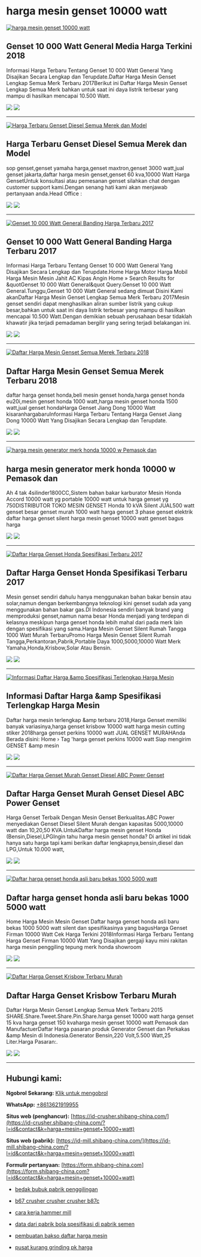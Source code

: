 # harga mesin genset 10000 watt

<a href="https://swt.shibang-china.com/?l=id&img&k=harga+mesin+genset+10000+watt" target="_blank">![harga mesin genset 10000 watt](http://static.shibang-china.com/all-800x300/459.jpg)</a>

## Genset 10 000 Watt General Media Harga Terkini 2018
Informasi Harga Terbaru Tentang Genset 10 000 Watt General Yang Disajikan Secara Lengkap dan Terupdate.Daftar Harga Mesin Genset Lengkap Semua Merk Terbaru 2017Berikut ini Daftar Harga Mesin Genset Lengkap Semua Merk bahkan untuk saat ini daya listrik terbesar yang mampu di hasilkan mencapai 10.500 Watt.


<a href="https://whatsapp.shibangsoft.com/WhatsApp.php" target="_blank" title="WhatsApp">![](http://static.shibang-china.com/icon/whatsapp.png)</a> <a href="https://swt.shibang-china.com/?l=id&icon&k=harga+mesin+genset+10000+watt" target="_blank">![](http://static.shibang-china.com/icon/chat-id.png)</a>

---

<a href="https://swt.shibang-china.com/?l=id&img&k=harga+mesin+genset+10000+watt" target="_blank">![Harga Terbaru Genset Diesel Semua Merek dan Model](http://static.shibang-china.com/all-800x300/1294.jpg)</a>

## Harga Terbaru Genset Diesel Semua Merek dan Model
sop genset,genset yamaha harga,genset maxtron,genset 3000 watt,jual genset jakarta,daftar harga mesin genset,genset 60 kva,10000 Watt Harga GensetUntuk konsultasi atau pemesanan genset silahkan chat dengan customer support kami.Dengan senang hati kami akan menjawab pertanyaan anda.Head Office :


<a href="https://whatsapp.shibangsoft.com/WhatsApp.php" target="_blank" title="WhatsApp">![](http://static.shibang-china.com/icon/whatsapp.png)</a> <a href="https://swt.shibang-china.com/?l=id&icon&k=harga+mesin+genset+10000+watt" target="_blank">![](http://static.shibang-china.com/icon/chat-id.png)</a>

---

<a href="https://swt.shibang-china.com/?l=id&img&k=harga+mesin+genset+10000+watt" target="_blank">![Genset 10 000 Watt General Banding Harga Terbaru 2017](http://static.shibang-china.com/all-800x300/1446.jpg)</a>

## Genset 10 000 Watt General Banding Harga Terbaru 2017
Informasi Harga Terbaru Tentang Genset 10 000 Watt General Yang Disajikan Secara Lengkap dan Terupdate.Home Harga Motor Harga Mobil Harga Mesin Mesin Jahit AC Kipas Angin Home » Search Results for &quotGenset 10 000 Watt General&quot Query.Genset 10 000 Watt General.Tunggu,Genset 10 000 Watt General sedang dimuat Disini Kami akanDaftar Harga Mesin Genset Lengkap Semua Merk Terbaru 2017Mesin genset sendiri dapat menghasilkan aliran sumber listrik yang cukup besar,bahkan untuk saat ini daya listrik terbesar yang mampu di hasilkan mencapai 10.500 Watt.Dengan demikian sebuah perusahaan besar tidaklah khawatir jika terjadi pemadaman bergilir yang sering terjadi belakangan ini.


<a href="https://whatsapp.shibangsoft.com/WhatsApp.php" target="_blank" title="WhatsApp">![](http://static.shibang-china.com/icon/whatsapp.png)</a> <a href="https://swt.shibang-china.com/?l=id&icon&k=harga+mesin+genset+10000+watt" target="_blank">![](http://static.shibang-china.com/icon/chat-id.png)</a>

---

<a href="https://swt.shibang-china.com/?l=id&img&k=harga+mesin+genset+10000+watt" target="_blank">![Daftar Harga Mesin Genset Semua Merek Terbaru 2018](http://static.shibang-china.com/all-800x300/873.jpg)</a>

## Daftar Harga Mesin Genset Semua Merek Terbaru 2018
daftar harga genset honda,beli mesin genset honda,harga genset honda eu20i,mesin genset honda 1000 watt,harga mesin genset honda 1500 watt,jual genset hondaHarga Genset Jiang Dong 10000 Watt kisaranhargabaruInformasi Harga Terbaru Tentang Harga Genset Jiang Dong 10000 Watt Yang Disajikan Secara Lengkap dan Terupdate.


<a href="https://whatsapp.shibangsoft.com/WhatsApp.php" target="_blank" title="WhatsApp">![](http://static.shibang-china.com/icon/whatsapp.png)</a> <a href="https://swt.shibang-china.com/?l=id&icon&k=harga+mesin+genset+10000+watt" target="_blank">![](http://static.shibang-china.com/icon/chat-id.png)</a>

---

<a href="https://swt.shibang-china.com/?l=id&img&k=harga+mesin+genset+10000+watt" target="_blank">![harga mesin generator merk honda 10000 w Pemasok dan](http://static.shibang-china.com/all-800x300/1006.jpg)</a>

## harga mesin generator merk honda 10000 w Pemasok dan
Ah 4 tak 4silinder1800CC,Sistem bahan bakar karburator Mesin Honda Accord 10000 watt yg portable 10000 watt untuk harga genset yg 750DISTRIBUTOR TOKO MESIN GENSET Honda 10 kVA Silent JUAL500 watt genset besar genset murah 1000 watt harga genset 3 phase genset elektrik daftar harga genset silent harga mesin genset 10000 watt genset bagus harga


<a href="https://whatsapp.shibangsoft.com/WhatsApp.php" target="_blank" title="WhatsApp">![](http://static.shibang-china.com/icon/whatsapp.png)</a> <a href="https://swt.shibang-china.com/?l=id&icon&k=harga+mesin+genset+10000+watt" target="_blank">![](http://static.shibang-china.com/icon/chat-id.png)</a>

---

<a href="https://swt.shibang-china.com/?l=id&img&k=harga+mesin+genset+10000+watt" target="_blank">![Daftar Harga Genset Honda Spesifikasi Terbaru 2017](http://static.shibang-china.com/all-800x300/713.jpg)</a>

## Daftar Harga Genset Honda Spesifikasi Terbaru 2017
Mesin genset sendiri dahulu hanya menggunakan bahan bakar bensin atau solar,namun dengan berkembangnya teknologi kini genset sudah ada yang menggunakan bahan bakar gas.DI Indonesia sendiri banyak brand yang memproduksi genset,namun nama besar Honda menjadi yang terdepan di kelasnya meskipun harga genset honda lebih mahal dari pada merk lain dengan spesifikasi yang sama.Harga Mesin Genset Silent Rumah Tangga 1000 Watt Murah TerbaruPromo Harga Mesin Genset Silent Rumah Tangga,Perkantoran,Pabrik,Portable Daya 1000,5000,10000 Watt Merk Yamaha,Honda,Krisbow,Solar Atau Bensin.


<a href="https://whatsapp.shibangsoft.com/WhatsApp.php" target="_blank" title="WhatsApp">![](http://static.shibang-china.com/icon/whatsapp.png)</a> <a href="https://swt.shibang-china.com/?l=id&icon&k=harga+mesin+genset+10000+watt" target="_blank">![](http://static.shibang-china.com/icon/chat-id.png)</a>

---

<a href="https://swt.shibang-china.com/?l=id&img&k=harga+mesin+genset+10000+watt" target="_blank">![Informasi Daftar Harga &amp Spesifikasi Terlengkap Harga Mesin](http://static.shibang-china.com/all-800x300/1360.jpg)</a>

## Informasi Daftar Harga &amp Spesifikasi Terlengkap Harga Mesin
Daftar harga mesin terlengkap &amp terbaru 2018,Harga Genset memiliki banyak variasinya,harga genset krisbow 10000 watt harga mesin cutting stiker 2018harga genset perkins 10000 watt JUAL GENSET MURAHAnda Berada disini: Home › Tag 'harga genset perkins 10000 watt Siap mengirim GENSET &amp mesin


<a href="https://whatsapp.shibangsoft.com/WhatsApp.php" target="_blank" title="WhatsApp">![](http://static.shibang-china.com/icon/whatsapp.png)</a> <a href="https://swt.shibang-china.com/?l=id&icon&k=harga+mesin+genset+10000+watt" target="_blank">![](http://static.shibang-china.com/icon/chat-id.png)</a>

---

<a href="https://swt.shibang-china.com/?l=id&img&k=harga+mesin+genset+10000+watt" target="_blank">![Daftar Harga Genset Murah Genset Diesel ABC Power Genset](http://static.shibang-china.com/all-800x300/872.jpg)</a>

## Daftar Harga Genset Murah Genset Diesel ABC Power Genset
Harga Genset Terbaik Dengan Mesin Genset Berkualitas.ABC Power menyediakan Genset Diesel Silent Murah dengan kapasitas 5000,10000 watt dan 10,20,50 KVA.UntukDaftar harga mesin genset Honda (Bensin,Diesel,LPGIngin tahu harga mesin genset honda? Di artikel ini tidak hanya satu harga tapi kami berikan daftar lengkapnya,bensin,diesel dan LPG,Untuk 10.000 watt,


<a href="https://whatsapp.shibangsoft.com/WhatsApp.php" target="_blank" title="WhatsApp">![](http://static.shibang-china.com/icon/whatsapp.png)</a> <a href="https://swt.shibang-china.com/?l=id&icon&k=harga+mesin+genset+10000+watt" target="_blank">![](http://static.shibang-china.com/icon/chat-id.png)</a>

---

<a href="https://swt.shibang-china.com/?l=id&img&k=harga+mesin+genset+10000+watt" target="_blank">![Daftar harga genset honda asli baru bekas 1000 5000 watt](http://static.shibang-china.com/all-800x300/977.jpg)</a>

## Daftar harga genset honda asli baru bekas 1000 5000 watt
Home Harga Mesin Mesin Genset Daftar harga genset honda asli baru bekas 1000 5000 watt silent dan spesifikasinya yang bagusHarga Genset Firman 10000 Watt Cek Harga Terkini 2018Informasi Harga Terbaru Tentang Harga Genset Firman 10000 Watt Yang Disajikan gergaji kayu mini rakitan harga mesin penggiling tepung merk honda showroom


<a href="https://whatsapp.shibangsoft.com/WhatsApp.php" target="_blank" title="WhatsApp">![](http://static.shibang-china.com/icon/whatsapp.png)</a> <a href="https://swt.shibang-china.com/?l=id&icon&k=harga+mesin+genset+10000+watt" target="_blank">![](http://static.shibang-china.com/icon/chat-id.png)</a>

---

<a href="https://swt.shibang-china.com/?l=id&img&k=harga+mesin+genset+10000+watt" target="_blank">![Daftar Harga Genset Krisbow Terbaru Murah](http://static.shibang-china.com/all-800x300/821.jpg)</a>

## Daftar Harga Genset Krisbow Terbaru Murah
Daftar Harga Mesin Genset Lengkap Semua Merk Terbaru 2015 SHARE.Share.Tweet.Share.Pin.Share.harga genset 10000 watt harga genset 15 kva harga genset 150 kvaharga mesin genset 10000 watt Pemasok dan ManufactuerDaftar Harga pasaran produk Generator Genset dan Perkakas &amp Mesin di Indonesia.Generator Bensin,220 Volt,5.500 Watt,25 Liter.Harga Pasaran:.


<a href="https://whatsapp.shibangsoft.com/WhatsApp.php" target="_blank" title="WhatsApp">![](http://static.shibang-china.com/icon/whatsapp.png)</a> <a href="https://swt.shibang-china.com/?l=id&icon&k=harga+mesin+genset+10000+watt" target="_blank">![](http://static.shibang-china.com/icon/chat-id.png)</a>

---
## Hubungi kami:

**Ngobrol Sekarang:** [Klik untuk mengobrol](https://swt.shibang-china.com?l=id&contact&k=harga+mesin+genset+10000+watt)

**WhatsApp:**  [+8613621919955](https://whatsapp.shibangsoft.com/WhatsApp.php)

**Situs web (penghancur):** [https://id-crusher.shibang-china.com/](https://id-crusher.shibang-china.com/?l=id&contact&k=harga+mesin+genset+10000+watt)

**Situs web (pabrik):** [https://id-mill.shibang-china.com/](https://id-mill.shibang-china.com/?l=id&contact&k=harga+mesin+genset+10000+watt)

**Formulir pertanyaan:** [https://form.shibang-china.com](https://form.shibang-china.com?l=id&contact&k=harga+mesin+genset+10000+watt)

* [bedak bubuk pabrik penggilingan](../45/bedak%20bubuk%20pabrik%20penggilingan.md)

* [b67 crusher crusher crusher b87c](../50/b67%20crusher%20crusher%20crusher%20b87c.md)

* [cara kerja hammer mill](../46/cara%20kerja%20hammer%20mill.md)

* [data dari pabrik bola spesifikasi di pabrik semen](../41/data%20dari%20pabrik%20bola%20spesifikasi%20di%20pabrik%20semen.md)

* [pembuatan bakso daftar harga mesin](../41/pembuatan%20bakso%20daftar%20harga%20mesin.md)

* [pusat kurang grinding pk harga](../47/pusat%20kurang%20grinding%20pk%20harga.md)